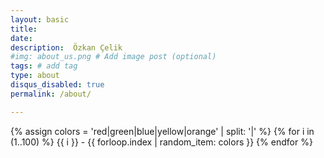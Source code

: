 ```yaml
---
layout: basic
title: 
date: 
description:  Özkan Çelik
#img: about_us.png # Add image post (optional)
tags: # add tag
type: about
disqus_disabled: true
permalink: /about/

---
```


{% assign colors = 'red|green|blue|yellow|orange' | split: '|' %}
{% for i in (1..100) %}
  {{ i }} - {{ forloop.index | random_item: colors }}
{% endfor %}